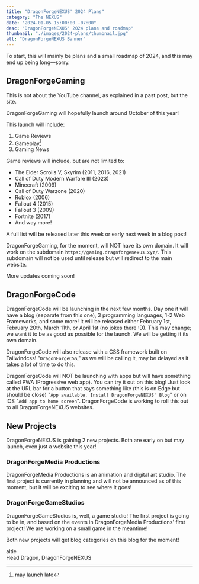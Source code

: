 ```yaml
---
title: "DragonForgeNEXUS' 2024 Plans"
category: "The NEXUS"
date: "2024-01-05 15:00:00 -07:00"
desc: "DragonForgeNEXUS' 2024 plans and roadmap"
thumbnail: "./images/2024-plans/thumbnail.jpg"
alt: "DragonForgeNEXUS Banner"
---
```


To start, this will mainly be plans and a small roadmap of 2024, and this may end up being long—sorry.

## DragonForgeGaming
This is not about the YouTube channel, as explained in a past post, but the site.

DragonForgeGaming will hopefully launch around October of this year!

This launch will include:
1. Game Reviews
2. Gameplay[^1]
3. Gaming News

Game reviews will include, but are not limited to:
- The Elder Scrolls V, Skyrim (2011, 2016, 2021)
- Call of Duty Modern Warfare III (2023)
- Minecraft (2009)
- Call of Duty Warzone (2020)
- Roblox (2006)
- Fallout 4 (2015)
- Fallout 3 (2009)
- Fortnite (2017)
- And way more!

A full list will be released later this week or early next week in a blog post!

DragonForgeGaming, for the moment, will NOT have its own domain. It will work on the subdomain `https://gaming.dragnforgenexus.xyz/`. This subdomain will not be used until release but will redirect to the main website.

More updates coming soon!

## DragonForgeCode
DragonForgeCode will be launching in the next few months. Day one it will have a blog (separate from this one), 3 programming languages, 1-2 Web Frameworks, and some more! It will be released either February 1st, February 20th, March 11th, or April 1st (no jokes there :D). This may change; we want it to be as good as possible for the launch. We will be getting it its own domain.

DragonForgeCode will also release with a CSS framework built on Tailwindcss! "`DragonForgeCSS`," as we will be calling it, may be delayed as it takes a lot of time to do this.

DragonForgeCode will NOT be launching with apps but will have something called PWA (Progressive web app). You can try it out on this blog! Just look at the URL bar for a button that says something like (this is on Edge but should be close) "`App available. Install DragonForgeNEXUS' Blog`" or on iOS "`Add app to home screen`". DragonForgeCode is working to roll this out to all DragonForgeNEXUS websites.

## New Projects
DragonForgeNEXUS is gaining 2 new projects. Both are early on but may launch, even just a website this year!

### DragonForgeMedia Productions
DragonForgeMedia Productions is an animation and digital art studio. The first project is currently in planning and will not be announced as of this moment, but it will be exciting to see where it goes!

### DragonForgeGameStudios
DragonForgeGameStudios is, well, a game studio! The first project is going to be in, and based on the events in DragonForgeMedia Productions' first project! We are working on a small game in the meantime!

Both new projects will get blog categories on this blog for the moment!

altie  
Head Dragon, DragonForgeNEXUS
[^1]: may launch late
